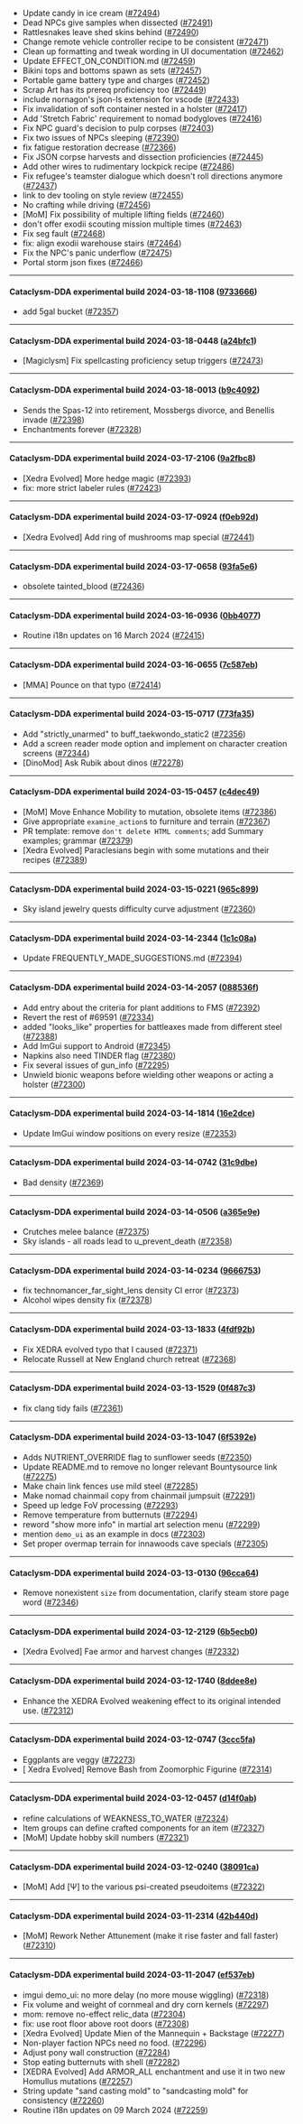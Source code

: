 * Update candy in ice cream ([#72494](https://github.com/CleverRaven/Cataclysm-DDA/pull/72494))
* Dead NPCs give samples when dissected ([#72491](https://github.com/CleverRaven/Cataclysm-DDA/pull/72491))
* Rattlesnakes leave shed skins behind ([#72490](https://github.com/CleverRaven/Cataclysm-DDA/pull/72490))
* Change remote vehicle controller recipe to be consistent ([#72471](https://github.com/CleverRaven/Cataclysm-DDA/pull/72471))
* Clean up formatting and tweak wording in UI documentation ([#72462](https://github.com/CleverRaven/Cataclysm-DDA/pull/72462))
* Update EFFECT_ON_CONDITION.md ([#72459](https://github.com/CleverRaven/Cataclysm-DDA/pull/72459))
* Bikini tops and bottoms spawn as sets ([#72457](https://github.com/CleverRaven/Cataclysm-DDA/pull/72457))
* Portable game battery type and charges ([#72452](https://github.com/CleverRaven/Cataclysm-DDA/pull/72452))
* Scrap Art has its prereq proficiency too ([#72449](https://github.com/CleverRaven/Cataclysm-DDA/pull/72449))
* include nornagon's json-ls extension for vscode ([#72433](https://github.com/CleverRaven/Cataclysm-DDA/pull/72433))
* Fix invalidation of soft container nested in a holster ([#72417](https://github.com/CleverRaven/Cataclysm-DDA/pull/72417))
* Add 'Stretch Fabric' requirement to nomad bodygloves ([#72416](https://github.com/CleverRaven/Cataclysm-DDA/pull/72416))
* Fix NPC guard's decision to pulp corpses ([#72403](https://github.com/CleverRaven/Cataclysm-DDA/pull/72403))
* Fix two issues of NPCs sleeping ([#72390](https://github.com/CleverRaven/Cataclysm-DDA/pull/72390))
* fix fatigue restoration decrease ([#72366](https://github.com/CleverRaven/Cataclysm-DDA/pull/72366))
* Fix JSON corpse harvests and dissection proficiencies ([#72445](https://github.com/CleverRaven/Cataclysm-DDA/pull/72445))
* Add other wires to rudimentary lockpick recipe ([#72486](https://github.com/CleverRaven/Cataclysm-DDA/pull/72486))
* Fix refugee's teamster dialogue which doesn't roll directions anymore ([#72437](https://github.com/CleverRaven/Cataclysm-DDA/pull/72437))
* link to dev tooling on style review ([#72455](https://github.com/CleverRaven/Cataclysm-DDA/pull/72455))
* No crafting while driving ([#72456](https://github.com/CleverRaven/Cataclysm-DDA/pull/72456))
* [MoM] Fix possibility of multiple lifting fields ([#72460](https://github.com/CleverRaven/Cataclysm-DDA/pull/72460))
* don't offer exodii scouting mission multiple times ([#72463](https://github.com/CleverRaven/Cataclysm-DDA/pull/72463))
* Fix seg fault ([#72468](https://github.com/CleverRaven/Cataclysm-DDA/pull/72468))
* fix: align exodii warehouse stairs ([#72464](https://github.com/CleverRaven/Cataclysm-DDA/pull/72464))
* Fix the NPC's panic underflow ([#72475](https://github.com/CleverRaven/Cataclysm-DDA/pull/72475))
* Portal storm json fixes ([#72466](https://github.com/CleverRaven/Cataclysm-DDA/pull/72466))

---

#### Cataclysm-DDA experimental build 2024-03-18-1108 ([9733666](https://github.com/CleverRaven/Cataclysm-DDA/releases/tag/cdda-experimental-2024-03-18-1108))

* add 5gal bucket ([#72357](https://github.com/CleverRaven/Cataclysm-DDA/pull/72357))

---

#### Cataclysm-DDA experimental build 2024-03-18-0448 ([a24bfc1](https://github.com/CleverRaven/Cataclysm-DDA/releases/tag/cdda-experimental-2024-03-18-0448))

* [Magiclysm] Fix spellcasting proficiency setup triggers ([#72473](https://github.com/CleverRaven/Cataclysm-DDA/pull/72473))

---

#### Cataclysm-DDA experimental build 2024-03-18-0013 ([b9c4092](https://github.com/CleverRaven/Cataclysm-DDA/releases/tag/cdda-experimental-2024-03-18-0013))

* Sends the Spas-12 into retirement, Mossbergs divorce, and Benellis invade ([#72398](https://github.com/CleverRaven/Cataclysm-DDA/pull/72398))
* Enchantments forever ([#72328](https://github.com/CleverRaven/Cataclysm-DDA/pull/72328))

---

#### Cataclysm-DDA experimental build 2024-03-17-2106 ([9a2fbc8](https://github.com/CleverRaven/Cataclysm-DDA/releases/tag/cdda-experimental-2024-03-17-2106))

* [Xedra Evolved] More hedge magic ([#72393](https://github.com/CleverRaven/Cataclysm-DDA/pull/72393))
* fix: more strict labeler rules ([#72423](https://github.com/CleverRaven/Cataclysm-DDA/pull/72423))

---

#### Cataclysm-DDA experimental build 2024-03-17-0924 ([f0eb92d](https://github.com/CleverRaven/Cataclysm-DDA/releases/tag/cdda-experimental-2024-03-17-0924))

* [Xedra Evolved] Add ring of mushrooms map special ([#72441](https://github.com/CleverRaven/Cataclysm-DDA/pull/72441))

---

#### Cataclysm-DDA experimental build 2024-03-17-0658 ([93fa5e6](https://github.com/CleverRaven/Cataclysm-DDA/releases/tag/cdda-experimental-2024-03-17-0658))

* obsolete tainted_blood ([#72436](https://github.com/CleverRaven/Cataclysm-DDA/pull/72436))

---

#### Cataclysm-DDA experimental build 2024-03-16-0936 ([0bb4077](https://github.com/CleverRaven/Cataclysm-DDA/releases/tag/cdda-experimental-2024-03-16-0936))

* Routine i18n updates on 16 March 2024 ([#72415](https://github.com/CleverRaven/Cataclysm-DDA/pull/72415))

---

#### Cataclysm-DDA experimental build 2024-03-16-0655 ([7c587eb](https://github.com/CleverRaven/Cataclysm-DDA/releases/tag/cdda-experimental-2024-03-16-0655))

* [MMA] Pounce on that typo ([#72414](https://github.com/CleverRaven/Cataclysm-DDA/pull/72414))

---

#### Cataclysm-DDA experimental build 2024-03-15-0717 ([773fa35](https://github.com/CleverRaven/Cataclysm-DDA/releases/tag/cdda-experimental-2024-03-15-0717))

* Add "strictly_unarmed" to buff_taekwondo_static2 ([#72356](https://github.com/CleverRaven/Cataclysm-DDA/pull/72356))
* Add a screen reader mode option and implement on character creation screens ([#72344](https://github.com/CleverRaven/Cataclysm-DDA/pull/72344))
* [DinoMod] Ask Rubik about dinos ([#72278](https://github.com/CleverRaven/Cataclysm-DDA/pull/72278))

---

#### Cataclysm-DDA experimental build 2024-03-15-0457 ([c4dec49](https://github.com/CleverRaven/Cataclysm-DDA/releases/tag/cdda-experimental-2024-03-15-0457))

* [MoM] Move Enhance Mobility to mutation, obsolete items ([#72386](https://github.com/CleverRaven/Cataclysm-DDA/pull/72386))
* Give appropriate `examine_action`s to furniture and terrain ([#72367](https://github.com/CleverRaven/Cataclysm-DDA/pull/72367))
* PR template: remove `don't delete HTML comments`; add Summary examples; grammar ([#72379](https://github.com/CleverRaven/Cataclysm-DDA/pull/72379))
* [Xedra Evolved] Paraclesians begin with some mutations and their recipes ([#72389](https://github.com/CleverRaven/Cataclysm-DDA/pull/72389))

---

#### Cataclysm-DDA experimental build 2024-03-15-0221 ([965c899](https://github.com/CleverRaven/Cataclysm-DDA/releases/tag/cdda-experimental-2024-03-15-0221))

* Sky island jewelry quests difficulty curve adjustment ([#72360](https://github.com/CleverRaven/Cataclysm-DDA/pull/72360))

---

#### Cataclysm-DDA experimental build 2024-03-14-2344 ([1c1c08a](https://github.com/CleverRaven/Cataclysm-DDA/releases/tag/cdda-experimental-2024-03-14-2344))

* Update FREQUENTLY_MADE_SUGGESTIONS.md ([#72394](https://github.com/CleverRaven/Cataclysm-DDA/pull/72394))

---

#### Cataclysm-DDA experimental build 2024-03-14-2057 ([088536f](https://github.com/CleverRaven/Cataclysm-DDA/releases/tag/cdda-experimental-2024-03-14-2057))

* Add entry about the criteria for plant additions to FMS ([#72392](https://github.com/CleverRaven/Cataclysm-DDA/pull/72392))
* Revert the rest of #69591 ([#72334](https://github.com/CleverRaven/Cataclysm-DDA/pull/72334))
* added "looks_like" properties for battleaxes made from different steel ([#72388](https://github.com/CleverRaven/Cataclysm-DDA/pull/72388))
* Add ImGui support to Android ([#72345](https://github.com/CleverRaven/Cataclysm-DDA/pull/72345))
* Napkins also need TINDER flag ([#72380](https://github.com/CleverRaven/Cataclysm-DDA/pull/72380))
* Fix several issues of gun_info ([#72295](https://github.com/CleverRaven/Cataclysm-DDA/pull/72295))
* Unwield bionic weapons before wielding other weapons or acting a holster ([#72300](https://github.com/CleverRaven/Cataclysm-DDA/pull/72300))

---

#### Cataclysm-DDA experimental build 2024-03-14-1814 ([16e2dce](https://github.com/CleverRaven/Cataclysm-DDA/releases/tag/cdda-experimental-2024-03-14-1814))

* Update ImGui window positions on every resize ([#72353](https://github.com/CleverRaven/Cataclysm-DDA/pull/72353))

---

#### Cataclysm-DDA experimental build 2024-03-14-0742 ([31c9dbe](https://github.com/CleverRaven/Cataclysm-DDA/releases/tag/cdda-experimental-2024-03-14-0742))

* Bad density ([#72369](https://github.com/CleverRaven/Cataclysm-DDA/pull/72369))

---

#### Cataclysm-DDA experimental build 2024-03-14-0506 ([a365e9e](https://github.com/CleverRaven/Cataclysm-DDA/releases/tag/cdda-experimental-2024-03-14-0506))

* Crutches melee balance ([#72375](https://github.com/CleverRaven/Cataclysm-DDA/pull/72375))
* Sky islands - all roads lead to u_prevent_death ([#72358](https://github.com/CleverRaven/Cataclysm-DDA/pull/72358))

---

#### Cataclysm-DDA experimental build 2024-03-14-0234 ([9666753](https://github.com/CleverRaven/Cataclysm-DDA/releases/tag/cdda-experimental-2024-03-14-0234))

* fix technomancer_far_sight_lens density CI error ([#72373](https://github.com/CleverRaven/Cataclysm-DDA/pull/72373))
* Alcohol wipes density fix ([#72378](https://github.com/CleverRaven/Cataclysm-DDA/pull/72378))

---

#### Cataclysm-DDA experimental build 2024-03-13-1833 ([4fdf92b](https://github.com/CleverRaven/Cataclysm-DDA/releases/tag/cdda-experimental-2024-03-13-1833))

* Fix XEDRA evolved typo that I caused ([#72371](https://github.com/CleverRaven/Cataclysm-DDA/pull/72371))
* Relocate Russell at New England church retreat ([#72368](https://github.com/CleverRaven/Cataclysm-DDA/pull/72368))

---

#### Cataclysm-DDA experimental build 2024-03-13-1529 ([0f487c3](https://github.com/CleverRaven/Cataclysm-DDA/releases/tag/cdda-experimental-2024-03-13-1529))

* fix clang tidy fails ([#72361](https://github.com/CleverRaven/Cataclysm-DDA/pull/72361))

---

#### Cataclysm-DDA experimental build 2024-03-13-1047 ([6f5392e](https://github.com/CleverRaven/Cataclysm-DDA/releases/tag/cdda-experimental-2024-03-13-1047))

* Adds NUTRIENT_OVERRIDE flag to sunflower seeds ([#72350](https://github.com/CleverRaven/Cataclysm-DDA/pull/72350))
* Update README.md to remove no longer relevant Bountysource link ([#72275](https://github.com/CleverRaven/Cataclysm-DDA/pull/72275))
* Make chain link fences use mild steel ([#72285](https://github.com/CleverRaven/Cataclysm-DDA/pull/72285))
* Make nomad chainmail copy from chainmail jumpsuit ([#72291](https://github.com/CleverRaven/Cataclysm-DDA/pull/72291))
* Speed up ledge FoV processing ([#72293](https://github.com/CleverRaven/Cataclysm-DDA/pull/72293))
* Remove temperature from butternuts ([#72294](https://github.com/CleverRaven/Cataclysm-DDA/pull/72294))
* reword "show more info" in martial art selection menu ([#72299](https://github.com/CleverRaven/Cataclysm-DDA/pull/72299))
* mention `demo_ui` as an example in docs ([#72303](https://github.com/CleverRaven/Cataclysm-DDA/pull/72303))
* Set proper overmap terrain for innawoods cave specials ([#72305](https://github.com/CleverRaven/Cataclysm-DDA/pull/72305))

---

#### Cataclysm-DDA experimental build 2024-03-13-0130 ([96cca64](https://github.com/CleverRaven/Cataclysm-DDA/releases/tag/cdda-experimental-2024-03-13-0130))

* Remove nonexistent `size` from documentation, clarify steam store page word ([#72346](https://github.com/CleverRaven/Cataclysm-DDA/pull/72346))

---

#### Cataclysm-DDA experimental build 2024-03-12-2129 ([6b5ecb0](https://github.com/CleverRaven/Cataclysm-DDA/releases/tag/cdda-experimental-2024-03-12-2129))

* [Xedra Evolved] Fae armor and harvest changes ([#72332](https://github.com/CleverRaven/Cataclysm-DDA/pull/72332))

---

#### Cataclysm-DDA experimental build 2024-03-12-1740 ([8ddee8e](https://github.com/CleverRaven/Cataclysm-DDA/releases/tag/cdda-experimental-2024-03-12-1740))

* Enhance the XEDRA Evolved weakening effect to its original intended use. ([#72312](https://github.com/CleverRaven/Cataclysm-DDA/pull/72312))

---

#### Cataclysm-DDA experimental build 2024-03-12-0747 ([3ccc5fa](https://github.com/CleverRaven/Cataclysm-DDA/releases/tag/cdda-experimental-2024-03-12-0747))

* Eggplants are veggy ([#72273](https://github.com/CleverRaven/Cataclysm-DDA/pull/72273))
* [ Xedra Evolved] Remove Bash from Zoomorphic Figurine ([#72314](https://github.com/CleverRaven/Cataclysm-DDA/pull/72314))

---

#### Cataclysm-DDA experimental build 2024-03-12-0457 ([d14f0ab](https://github.com/CleverRaven/Cataclysm-DDA/releases/tag/cdda-experimental-2024-03-12-0457))

* refine calculations of WEAKNESS_TO_WATER ([#72324](https://github.com/CleverRaven/Cataclysm-DDA/pull/72324))
* Item groups can define crafted components for an item ([#72327](https://github.com/CleverRaven/Cataclysm-DDA/pull/72327))
* [MoM] Update hobby skill numbers ([#72321](https://github.com/CleverRaven/Cataclysm-DDA/pull/72321))

---

#### Cataclysm-DDA experimental build 2024-03-12-0240 ([38091ca](https://github.com/CleverRaven/Cataclysm-DDA/releases/tag/cdda-experimental-2024-03-12-0240))

* [MoM] Add [Ψ] to the various psi-created pseudoitems ([#72322](https://github.com/CleverRaven/Cataclysm-DDA/pull/72322))

---

#### Cataclysm-DDA experimental build 2024-03-11-2314 ([42b440d](https://github.com/CleverRaven/Cataclysm-DDA/releases/tag/cdda-experimental-2024-03-11-2314))

* [MoM] Rework Nether Attunement (make it rise faster and fall faster) ([#72310](https://github.com/CleverRaven/Cataclysm-DDA/pull/72310))

---

#### Cataclysm-DDA experimental build 2024-03-11-2047 ([ef537eb](https://github.com/CleverRaven/Cataclysm-DDA/releases/tag/cdda-experimental-2024-03-11-2047))

* imgui demo_ui: no more delay (no more mouse wiggling) ([#72318](https://github.com/CleverRaven/Cataclysm-DDA/pull/72318))
* Fix volume and weight of cornmeal and dry corn kernels ([#72297](https://github.com/CleverRaven/Cataclysm-DDA/pull/72297))
* mom: remove no-effect relic_data ([#72304](https://github.com/CleverRaven/Cataclysm-DDA/pull/72304))
* fix: use root floor above root doors ([#72308](https://github.com/CleverRaven/Cataclysm-DDA/pull/72308))
* [Xedra Evolved] Update Mien of the Mannequin + Backstage ([#72277](https://github.com/CleverRaven/Cataclysm-DDA/pull/72277))
* Non-player faction NPCs need no food. ([#72296](https://github.com/CleverRaven/Cataclysm-DDA/pull/72296))
* Adjust pony wall construction ([#72284](https://github.com/CleverRaven/Cataclysm-DDA/pull/72284))
* Stop eating butternuts with shell ([#72282](https://github.com/CleverRaven/Cataclysm-DDA/pull/72282))
* [XEDRA Evolved] Add ARMOR_ALL enchantment and use it in two new Homullus mutations ([#72257](https://github.com/CleverRaven/Cataclysm-DDA/pull/72257))
* String update "sand casting mold" to "sandcasting mold" for consistency ([#72260](https://github.com/CleverRaven/Cataclysm-DDA/pull/72260))
* Routine i18n updates on 09 March 2024 ([#72259](https://github.com/CleverRaven/Cataclysm-DDA/pull/72259))
